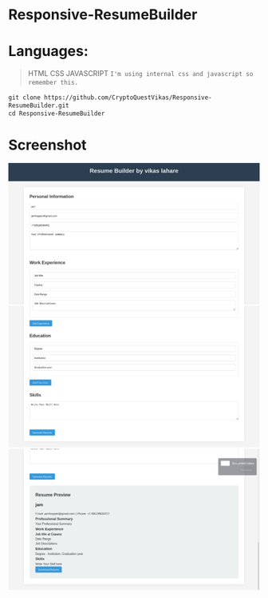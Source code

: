 # Responsive-ResumeBuilder

# **Languages:**
> HTML CSS JAVASCRIPT ``I'm using internal css and javascript so remember this.``

```
git clone https://github.com/CryptoQuestVikas/Responsive-ResumeBuilder.git
cd Responsive-ResumeBuilder
```
# **Screenshot**
![](img/re1.png)
![](img/re2.png)
![](img/re3.png)

